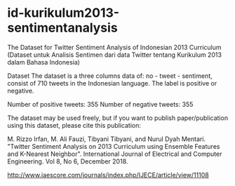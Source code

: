 # id-kurikulum2013-sentimentanalysis

The Dataset for Twitter Sentiment Analysis of Indonesian 2013 Curriculum
(Dataset untuk Analisis Sentimen dari data Twitter tentang Kurikulum 2013 dalam Bahasa Indonesia) 

Dataset
The dataset is a three columns data of: no - tweet - sentiment, consist of 710 tweets in the Indonesian language. 
The label is positive or negative.

Number of positive tweets: 355
Number of negative tweets: 355 

The dataset may be used freely, but if you want to publish paper/publication using this dataset, please cite this publication:

M. Rizzo Irfan,	M. Ali Fauzi,	Tibyani Tibyani,	and Nurul Dyah Mentari. "Twitter Sentiment Analysis on 2013 Curriculum using Ensemble Features and K-Nearest Neighbor". International Journal of Electrical and Computer Engineering. Vol 8, No 6, December 2018.

http://www.iaescore.com/journals/index.php/IJECE/article/view/11108
